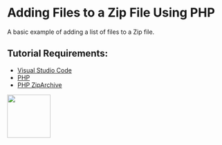 # Adding Files to a Zip File Using PHP

A basic example of adding a list of files to a Zip file. 

## Tutorial Requirements:

* [Visual Studio Code](https://code.visualstudio.com/)
* [PHP](https://www.php.net/)
* [PHP ZipArchive](https://www.php.net/manual/en/zip.examples.php)

<a href="https://codeadam.ca">
<img src="https://codeadam.ca/images/code-block.png" width="100">
</a>
